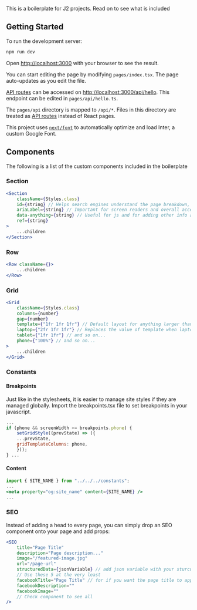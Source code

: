This is a boilerplate for J2 projects. Read on to see what is included

## Getting Started

To run the development server:

```bash
npm run dev
```

Open [http://localhost:3000](http://localhost:3000) with your browser to see the result.

You can start editing the page by modifying `pages/index.tsx`. The page auto-updates as you edit the file.

[API routes](https://nextjs.org/docs/api-routes/introduction) can be accessed on [http://localhost:3000/api/hello](http://localhost:3000/api/hello). This endpoint can be edited in `pages/api/hello.ts`.

The `pages/api` directory is mapped to `/api/*`. Files in this directory are treated as [API routes](https://nextjs.org/docs/api-routes/introduction) instead of React pages.

This project uses [`next/font`](https://nextjs.org/docs/basic-features/font-optimization) to automatically optimize and load Inter, a custom Google Font.

## Components

The following is a list of the custom components included in the boilerplate

### Section
```jsx
<Section 
    className={Styles.class}
    id={string} // Helps search engines understand the page breakdown, and provides anchor points for screen readers and navigation links 
    ariaLabel={string} // Important for screen readers and overall accessibility 
    data-anything={string} // Useful for js and for adding other info about the data provided in the section: data-author="John Doe" data-publication-date="2023-04-30"
    ref={string}
>
    ...children
</Section>
```

### Row
```jsx
<Row className={}>
    ...children
</Row>
```

### Grid
```jsx
<Grid 
    className={Styles.class} 
    columns={number} 
    gap={number} 
    template={"1fr 1fr 1fr"} // Default layout for anything larger than a laptop
    laptop={"2fr 1fr 1fr"} // Replaces the value of template when laptop size in reached
    tablet={"1fr 1fr"} // and so on...
    phone={"100%"} // and so on...
>
    ...children
</Grid>
```

### Constants

#### Breakpoints
Just like in the stylesheets, it is easier to manage site styles if they are managed globally. Import the breakpoints.tsx file to set breakpoints in your javascript.

```jsx
...
if (phone && screenWidth <= breakpoints.phone) {
    setGridStyle((prevState) => ({
    ...prevState,
    gridTemplateColumns: phone,
    }));
} ...
```

#### Content
```jsx
import { SITE_NAME } from "../../../constants";
...
<meta property="og:site_name" content={SITE_NAME} />
...
```

### SEO
Instead of adding a head to every page, you can simply drop an SEO component onto your page and add props:

```jsx
<SEO
    title="Page Title"
    description="Page description..."
    image="/featured-image.jpg"
    url="/page-url"
    structuredData={jsonVariable} // add json variable with your sturcured data to the actual page and send it as a prop
    // Use these 5 at the very least
    facebookTitle="Page Title" // for if you want the page title to appear differently on facebook. Same for other facebook/twitter props
    facebookDescription=""
    facebookImage=""
    // Check component to see all
/>
```
